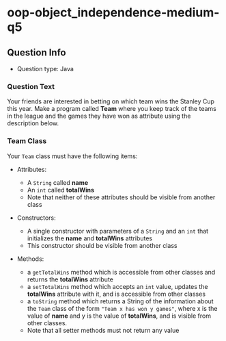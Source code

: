 # oop-object_independence-medium-q5

## Question Info

- Question type: Java

### Question Text

Your friends are interested in betting on which team wins the Stanley Cup this year. Make a program called **Team** 
where you keep track of the teams in the league and the games they have won as attribute using the description below.

### Team Class

Your `Team` class must have the following items:

- Attributes:
    - A `String` called **name**
    - An `int` called **totalWins**
    - Note that neither of these attributes should be visible from another class

- Constructors:
    - A single constructor with parameters of a `String` and an `int` that initializes the **name** and
      **totalWins** attributes
    - This constructor should be visible from another class

- Methods:
    - a `getTotalWins` method which is accessible from other classes and returns the **totalWins** attribute
    - a `setTotalWins` method which accepts an `int` value, updates the **totalWins** attribute with it,
      and is accessible from other classes
    - a `toString` method which returns a String of the information about the `Team` class of the form
      `"Team x has won y games"`, where x is the value of **name** and y is the value of **totalWins**,
      and is visible from other classes.
    - Note that all setter methods must not return any value